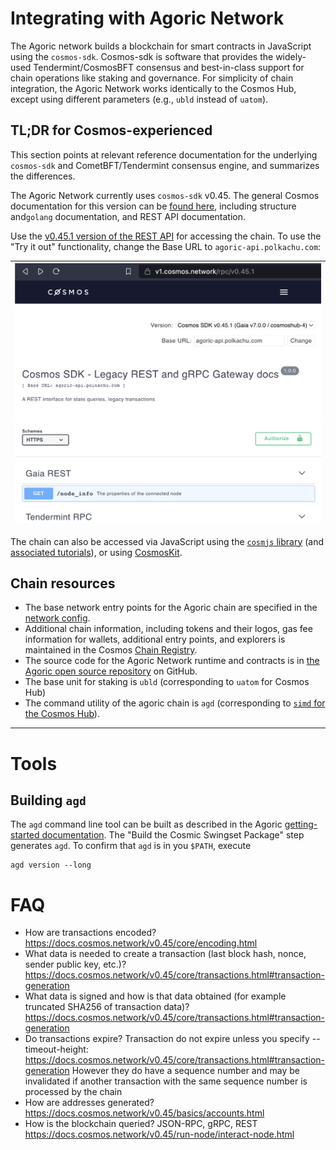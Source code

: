 # Integrating with Agoric Network

The Agoric network builds a blockchain for smart contracts in JavaScript using the `cosmos-sdk`. Cosmos-sdk is software that provides the widely-used Tendermint/CosmosBFT consensus and best-in-class support for chain operations like staking and governance. For simplicity of chain integration, the Agoric Network works identically to the Cosmos Hub, except using different parameters (e.g., `ubld` instead of `uatom`). 


## TL;DR for Cosmos-experienced

This section points at relevant reference documentation for the underlying `cosmos-sdk` and CometBFT/Tendermint consensus engine, and summarizes the differences.

The Agoric Network currently uses `cosmos-sdk` v0.45. The general Cosmos documentation for this version can be [found here](https://docs.cosmos.network/v0.45/), including structure and`golang` documentation, and REST API documentation. 

Use the [v0.45.1 version of the  REST API](https://v1.cosmos.network/rpc/v0.45.1) for accessing the chain. To use the "Try it out" functionality, change the Base URL to `agoric-api.polkachu.com`:


| ![Alt name of image](./assets/cosmos-api.png) |
|-|

The chain can also be accessed via JavaScript using the [`cosmjs` library](https://github.com/cosmos/cosmjs) (and [associated tutorials](https://tutorials.cosmos.network/tutorials/7-cosmjs/1-cosmjs-intro.html)), or using [CosmosKit](https://cosmoskit.com/).

## Chain resources

- The base network entry points for the Agoric chain are specified in the [network config](https://main.agoric.net/network-config). 
- Additional chain information, including tokens and their logos, gas fee information for wallets, additional entry points, and explorers is maintained in the Cosmos [Chain Registry](https://github.com/cosmos/chain-registry/tree/master/agoric).
- The source code for the Agoric Network runtime and contracts is in [the Agoric open source repository](https://github.com/Agoric/agoric-sdk) on GitHub. 
- The base unit for staking is `ubld` (corresponding to `uatom` for Cosmos Hub)
- The command utility of the agoric chain is `agd` (corresponding to [`simd` for the Cosmos Hub](https://docs.cosmos.network/v0.45/run-node/interact-node.html)). 
---
# Tools
## Building `agd`

The `agd` command line tool can be built as described in the Agoric [getting-started documentation](https://docs.agoric.com/guides/getting-started). The "Build the Cosmic Swingset Package" step generates `agd`. To confirm that `agd` is in you `$PATH`, execute
```
agd version --long
```

# FAQ

- How are transactions encoded?
https://docs.cosmos.network/v0.45/core/encoding.html
- What data is needed to create a transaction (last block hash, nonce, sender public key, etc.)?
https://docs.cosmos.network/v0.45/core/transactions.html#transaction-generation
- What data is signed and how is that data obtained (for example truncated SHA256 of transaction data)?
https://docs.cosmos.network/v0.45/core/transactions.html#transaction-generation
- Do transactions expire?
Transaction do not expire unless you specify --timeout-height: https://docs.cosmos.network/v0.45/core/transactions.html#transaction-generation
However they do have a sequence number and may be invalidated if another transaction with the same sequence number is processed by the chain
- How are addresses generated?
https://docs.cosmos.network/v0.45/basics/accounts.html
- How is the blockchain queried?
JSON-RPC, gRPC, REST  https://docs.cosmos.network/v0.45/run-node/interact-node.html